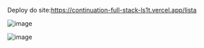 


Deploy do site:https://continuation-full-stack-ls1t.vercel.app/lista

![image](https://user-images.githubusercontent.com/108297008/226207463-e652ef97-8442-4316-a133-3c929f1b09b7.png)


![image](https://user-images.githubusercontent.com/108297008/226207474-b60ac972-b8dc-4474-9929-5a0545a037a8.png)

